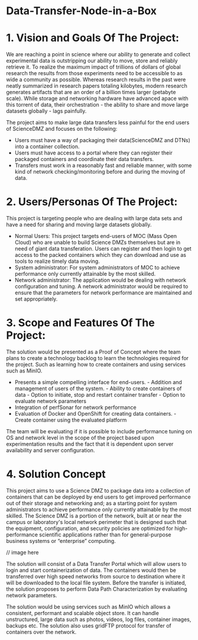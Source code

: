 # Data-Transfer-Node-in-a-Box

# 1. Vision and Goals Of The Project:

We are reaching a point in science where our ability to generate and collect experimental data is outstripping our ability to move, store and reliably retrieve it. To realize the maximum impact of trillions of dollars of global research the results from those experiments need to be accessible to as wide a community as possible. Whereas research results in the past were neatly summarized in research papers totaling kilobytes, modern research generates artifacts that are an order of a billion times larger (petabyte scale). While storage and networking hardware have advanced apace with this torrent of data, their orchestration - the ability to share and move large datasets globally - lags painfully.

The project aims to make large data transfers less painful for the end users of ScienceDMZ and focuses on the following:
   * Users must have a way of packaging their data(ScienceDMZ and DTNs) into a container collection.
   * Users must have access to a portal where they can register their packaged containers and coordinate their data transfers.
   * Transfers must work in a reasonably fast and reliable manner, with some kind of network checking/monitoring before and during the moving of data.

# 2. Users/Personas Of The Project:

This project is targeting people who are dealing with large data sets and have a need for sharing and moving large datasets globally.
   * Normal Users: This project targets end-users of MOC (Mass Open Cloud) who are unable to build Science DMZs themselves but are in need of giant data           transferation. Users can register and then login to get access to the packed containers which they can download and use as tools to realize timely data moving. 
   * System administrator: For system administrators of MOC to achieve performance only currently attainable by the most skilled.
   * Network administrator: The application would be dealing with network configuration and tuning. A network administrator would be required to ensure that the parameters for network performance are maintained and set appropriately.

# 3. Scope and Features Of The Project:

The solution would be presented as a Proof of Concept where the team plans to create a technology backlog to learn the technologies required for the project. Such as learning how to create containers and using services such as MinIO.
  *   Presents a simple compelling interface for end-users.
          - Addition and management of users of the system.
          - Ability to create containers of data
          - Option to initiate, stop and restart container transfer
          - Option to evaluate network parameters
  *  Integration of perfSonar for network performance
  * Evaluation of Docker and OpenShift for creating data containers.
          - Create container using the evaluated platform
          
The team will be evaluating if it is possible to include performance tuning on OS and network level in the scope of the project based upon experimentation results and the fact that it is dependent upon server availability and server configuration.

# 4. Solution Concept

This project aims to use a Science DMZ to package data into a collection of containers that can be deployed by end users to get improved performance out of their storage and networking and; as a starting point for system administrators to achieve performance only currently attainable by the most skilled.
The Science DMZ is a portion of the network, built at or near the campus or laboratory's local network perimeter that is designed such that the equipment, configuration, and security policies are optimized for high-performance scientific applications rather than for general-purpose business systems or “enterprise” computing.

// image here

The solution will consist of a Data Transfer Portal which will allow users to login and start containerization of data. The containers would then be transferred over high speed networks from source to destination where it will be downloaded to the local file system. Before the transfer is initiated, the solution proposes to perform Data Path Characterization by evaluating network parameters.

The solution would be using services such as MinIO which allows a consistent, performant and scalable object store. It can handle unstructured, large data such as photos, videos, log files, container images, backups etc. The solution also uses gridFTP protocol for transfer of containers over the network.



